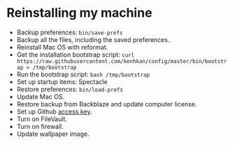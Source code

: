 # Reinstalling my machine

- Backup preferences: `bin/save-prefs`
- Backup all the files, including the saved preferences.
- Reinstall Mac OS with reformat.
- Get the installation bootstrap script: `curl https://raw.githubusercontent.com/kenhkan/config/master/bin/bootstrap > /tmp/bootstrap`
- Run the bootstrap script: `bash /tmp/bootstrap`
- Set up startup items: Spectacle
- Restore preferences: `bin/load-prefs`
- Update Mac OS.
- Restore backup from Backblaze and update computer license.
- Set up Github [access key](https://github.com/settings/tokens).
- Turn on FileVault.
- Turn on firewall.
- Update wallpaper image.
